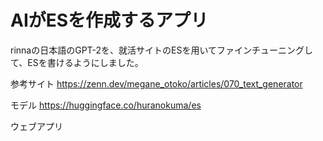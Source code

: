 # AIがESを作成するアプリ

rinnaの日本語のGPT-2を、就活サイトのESを用いてファインチューニングして、ESを書けるようにしました。

参考サイト
https://zenn.dev/megane_otoko/articles/070_text_generator

モデル
https://huggingface.co/huranokuma/es

ウェブアプリ
